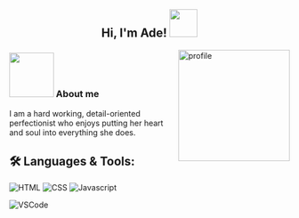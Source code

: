 <h2 align="center"> Hi, I'm Ade! <img src="https://media.giphy.com/media/cRLI5pM8yg3tIqZARZ/giphy.gif" width="50"> </h2>

<img align="right" alt="profile" width="200" src="https://i.pinimg.com/564x/b4/0d/73/b40d734da42d44c30581155c27f58767.jpg">
<h3> <img src="https://media.giphy.com/media/11FMB3s2TTlPwc/giphy.gif" width="80"> About me </h3>
<p> I am a hard working, detail-oriented perfectionist who enjoys putting her heart and soul into everything she does. </p>

## 🛠️ **Languages & Tools:**

![HTML](https://img.shields.io/badge/html%20-%23E34F26.svg?&style=for-the-badge&logo=html5&logoColor=white)
![CSS](https://img.shields.io/badge/css%20-%231572B6.svg?&style=for-the-badge&logo=css3&logoColor=white)
![Javascript](https://img.shields.io/badge/-Javascript-ffb400?style=for-the-badge&logo=javascript&logoColor=ffff3f)

![VSCode](https://img.shields.io/badge/-vscode-00a8e8?style=for-the-badge&logo=visual-studio-code)

